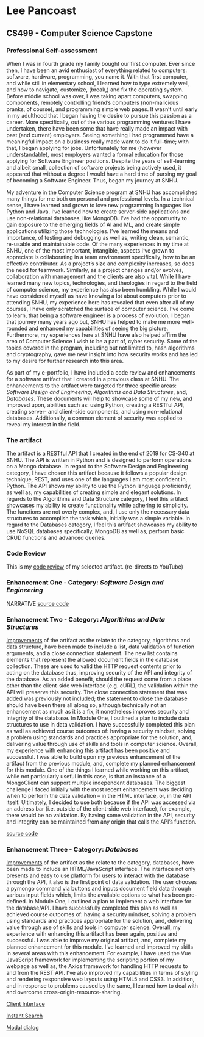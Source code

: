 # Lee Pancoast

## CS499 - Computer Science Capstone


### Professional Self-assessment

When I was in fourth grade my family bought our first computer. Ever since then, I have been an avid enthusiast of everything related to computers: software, hardware, programming, you name it. With that first computer, and while still in elementary school, I learned how to type extremely well, and how to navigate, customize, (break,) and fix the operating system. Before middle school was over, I was taking apart computers, swapping components, remotely controlling friend’s computers (non-malicious pranks, of course), and programming simple web pages. It wasn’t until early in my adulthood that I began having the desire to pursue this passion as a career. More specifically, out of the various programming ventures I have undertaken, there have been some that have really made an impact with past (and current) employers. Seeing something I had programmed have a meaningful impact on a business really made want to do it full-time; with that, I began applying for jobs. Unfortunately for me (however understandable), most employers wanted a formal education for those applying for Software Engineer positions. Despite the years of self-learning and albeit small, collection of software projects being actively used, it appeared that without a degree I would have a hard time of pursing my goal of becoming a Software Engineer. Thus, began my journey at SNHU.

My adventure in the Computer Science program at SNHU has accomplished many things for me both on personal and professional levels. In a technical sense, I have learned and grown to love new programming languages like Python and Java. I’ve learned how to create server-side applications and use non-relational databases, like MongoDB. I’ve had the opportunity to gain exposure to the emerging fields of AI and ML, and create simple applications utilizing those technologies. I’ve learned the means and importance, of testing and debugging as well as, writing clean, semantic, re-usable and maintainable code. Of the many experiences in my time at SNHU, one of the most important, intangible, aspects I’ve grown to appreciate is collaborating in a team environment specifically, how to be an effective contributor. As a project’s size and complexity increases, so does the need for teamwork. Similarly, as a project changes and/or evolves, collaboration with management and the clients are also vital. While I have learned many new topics, technologies, and theologies in regard to the field of computer science, my experience has also been humbling. While I would have considered myself as have knowing a lot about computers prior to attending SNHU, my experience here has revealed that even after all of my courses, I have only scratched the surface of computer science.  I’ve come to learn, that being a software engineer is a process of evolution; I began that journey many years ago but, SNHU has helped to make me more well-rounded and enhanced my capabilities of seeing the big picture. Furthermore, my experiences here at SNHU have also helped affirm the area of Computer Science I wish to be a part of, cyber security. Some of the topics covered in the program, including but not limited to, hash algorithms and cryptography, gave me new insight into how security works and has led to my desire for further research into this area.

As part of my e-portfolio, I have included a code review and enhancements for a software artifact that I created in a previous class at SNHU. The enhancements to the artifact were targeted for three specific areas: _Software Design and Engineering_, _Algorithms and Data Structures_, and, _Databases_. These documents will help to showcase some of my new, and improved upon, abilities such as: using Python, creating a RESTful API, creating server- and client-side components, and using non-relational databases. Additionally, a common element of security was applied to reveal my interest in the field.


### The artifact

The artifact is a RESTful API that I created in the end of 2019 for CS-340 at SNHU. The API is written in Python and is designed to perform operations on a Mongo database. In regard to the Software Design and Engineering category, I have chosen this artifact because it follows a popular design technique, REST, and uses one of the languages I am most confident in, Python. The API shows my ability to use the Python language proficiently, as well as, my capabilities of creating simple and elegant solutions. In regards to the Algorithms and Data Structure category, I feel this artifact showcases my ability to create functionality while adhering to simplicity. The functions are not overly complex, and, I use only the necessary data structures to accomplish the task which, initially was a simple variable. In regard to the Databases category, I feel this artifact showcases my ability to use NoSQL databases specifically, MongoDB as well as, perform basic CRUD functions and advanced queries.

### Code Review
This is my [code review](https://youtu.be/IXFesAuqato) of my selected artifact. (re-directs to YouTube)

### Enhancement One - Category: _Software Design and Engineering_
NARRATIVE
[source code](source/api/enhancedFinalREST.py)

### Enhancement Two - Category: _Algorithims and Data Structures_
[Improvements](source/api/enhancedFinalREST.py) of the artifact as the relate to the category, algorithms and data structure, have been made to include a list, data validation of function arguments, and a close connection statement. The new list contains elements that represent the allowed document fields in the database collection. These are used to valid the HTTP request contents prior to acting on the database thus, improving security of the API and integrity of the database. As an added benefit, should the request come from a place other than the client-side web interface (e.g. cURL), the validation within the API will preserve this security. The close connection statement that was added was previously not included; the statement to close the database should have been there all along so, although technically not an enhancement as much as it is a fix, it nonetheless improves security and integrity of the database. In Module One, I outlined a plan to include data structures to use in data validation. I have successfully completed this plan as well as achieved course outcomes of: having a security mindset, solving a problem using standards and practices appropriate for the solution, and, delivering value through use of skills and tools in computer science.
Overall, my experience with enhancing this artifact has been positive and successful. I was able to build upon my previous enhancement of the artifact from the previous module, and, complete my planned enhancement for this module. One of the things I learned while working on this artifact, while not particularly useful in this case, is that an instance of a MongoClient can support multiple independent databases. The biggest challenge I faced initially with the most recent enhancement was deciding when to perform the data validation – in the HTML interface, or, in the API itself. Ultimately, I decided to use both because if the API was accessed via an address bar (i.e. outside of the client-side web interface), for example, there would be no validation. By having some validation in the API, security and integrity can be maintained from any origin that calls the API’s function.

[source code](source/api/enhancedFinalREST.py)

### Enhancement Three - Category: _Databases_
[Improvements](source/html/index.html) of the artifact as the relate to the category, databases, have been made to include an HTML/JavaScript interface. The interface not only presents and easy to use platform for users to interact with the database through the API, it also is the first point of data validation. The user chooses a pymongo command via buttons and inputs document field data through various input fields which, limits the available options to what has been pre-defined. In Module One, I outlined a plan to implement a web interface for the database/API. I have successfully completed this plan as well as achieved course outcomes of: having a security mindset, solving a problem using standards and practices appropriate for the solution, and, delivering value through use of skills and tools in computer science.
Overall, my experience with enhancing this artifact has been again, positive and successful. I was able to improve my original artifact, and, complete my planned enhancement for this module. I’ve learned and improved my skills in several areas with this enhancement. For example, I have used the Vue JavaScript framework for implementing the scripting portion of my webpage as well as, the Axios framework for handling HTTP requests to and from the REST API. I’ve also improved my capabilities in terms of styling and rendering responsive web layouts using HTML5 and CSS3. In addition, and in response to problems caused by the same, I learned how to deal with and overcome cross-origin-resource-sharing.

[Client Interface](img/client-interface/main.PNG)

[Instant Search](img/client-interface/search.PNG)

[Modal dialog](img/client-interface/update.PNG)
